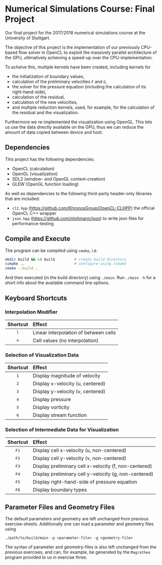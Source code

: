 # Numerical Simulations Course: Final Project

Our final project for the 2017/2018 numerical simulations course at the University of Stuttgart.

The objective of this project is the implementation of our previously CPU-based flow solver in OpenCL to exploit the massively parallel architecture of the GPU, ultimatively acheiving a speed-up over the CPU-implementation.

To acheive this, multiple kernels have been created, including kernels for
- the initialization of boundary values,
- calculation of the preliminary velocities `F` and `G`,
- the solver for the pressure equation (including the calculation of its right-hand-side),
- calculation of the residual,
- calculation of the new velocities,
- and multiple reduction kernels, used, for example, for the calculation of the residual and the visualization.

Furthermore we re-implemented the visualization using OpenGL.
This lets us use the data directly available on the GPU, thus we can reduce the amount of data copied between device and host.


## Dependencies

This project has the following dependencies:
- OpenCL (calculation)
- OpenGL (visualization)
- SDL2 (window- and OpenGL context-creation)
- GLEW (OpenGL function loading)

As well as dependencies to the following third-party header-only libraries that are included:
- `cl2.hpp` (https://github.com/KhronosGroup/OpenCL-CLHPP) the official OpenCL C++ wrapper
- `json.hpp` (https://github.com/nlohmann/json) to write json files for performance-testing 


## Compile and Execute

The program can be compiled using `cmake`, i.e.
```sh
mkdir build && cd build         # create build directory
ccmake ..                       # configure using ccmake
cmake --build .
```

And then executed (in the build directory) using `./main`.
Run `./main -h` for a short info about the available command line options.


## Keyboard Shortcuts

### Interpolation Modifier

| Shortcut      | Effect                                |
|:-------------:|:--------------------------------------|
| <kbd>l</kbd>  | Linear interpolation of between cells | 
| <kbd>n</kbd>  | Cell values (no interpolation)        | 


### Selection of Visualization Data

| Shortcut      | Effect                           |
|:-------------:|:---------------------------------|
| <kbd>1</kbd>  | Display magnitude of velocity    |
| <kbd>2</kbd>  | Display x-velocity (u, centered) |
| <kbd>3</kbd>  | Display y-velocity (v, centered) |
| <kbd>4</kbd>  | Display pressure                 |
| <kbd>5</kbd>  | Display vorticity                |
| <kbd>6</kbd>  | Display stream function          |


### Selection of Intermediate Data for Visualization

| Shortcut       | Effect                                                |
|:--------------:|:------------------------------------------------------|
| <kbd>F1</kbd>  | Display cell x-velocity (u, non-centered)             |
| <kbd>F2</kbd>  | Display cell y-velocity (v, non-centered)             |
| <kbd>F3</kbd>  | Display preliminary cell x-velocity (f, non-centered) |
| <kbd>F4</kbd>  | Display preliminary cell y-velocity (g, non-centered) |
| <kbd>F5</kbd>  | Display right-hand-side of pressure equation          |
| <kbd>F6</kbd>  | Display boundary types                                |


## Parameter Files and Geometry Files

The default parameters and geometry are left unchanged from previous exercise-sheets. 
Additionally one can load a parameter and geometry files using

```
./path/to/build/main -p <parameter-file> -g <geometry-file>
```

The syntax of parameter and geometry-files is also left unchanged from the previous exercises, and can, for example, be generated by the `Magrathea` program provided to us in exercise three.
